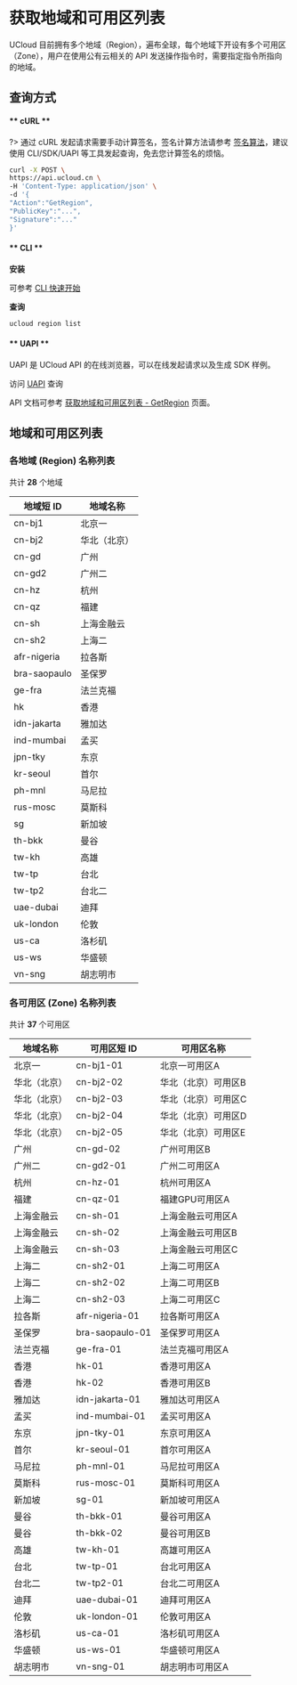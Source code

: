 # 获取地域和可用区列表

UCloud 目前拥有多个地域（Region），遍布全球，每个地域下开设有多个可用区（Zone），用户在使用公有云相关的 API 发送操作指令时，需要指定指令所指向的地域。

## 查询方式

<!-- tabs:start -->

#### ** cURL **

?> 通过 cURL 发起请求需要手动计算签名，签名计算方法请参考 [签名算法](https://docs.ucloud.cn/api/summary/signature)，建议使用 CLI/SDK/UAPI 等工具发起查询，免去您计算签名的烦恼。

```bash
curl -X POST \
https://api.ucloud.cn \
-H 'Content-Type: application/json' \
-d '{
"Action":"GetRegion",
"PublicKey":"...",
"Signature":"..."
}'
```

#### ** CLI **

**安装**

可参考 [CLI 快速开始](https://docs.ucloud.cn/cli/intro)

**查询**

```bash
ucloud region list
```

#### ** UAPI **

UAPI 是 UCloud API 的在线浏览器，可以在线发起请求以及生成 SDK 样例。

访问 [UAPI](https://console.ucloud.cn/uapi/detail?id=GetRegion) 查询

<!-- tabs:end -->

API 文档可参考 [获取地域和可用区列表 - GetRegion](https://docs.ucloud.cn/api/uaccount-api/get_region) 页面。

## 地域和可用区列表

### 各地域 (Region) 名称列表



共计 **28** 个地域

| 地域短 ID | 地域名称 |
| --- | --- |
| cn-bj1 | 北京一 |
| cn-bj2 | 华北（北京） |
| cn-gd | 广州 |
| cn-gd2 | 广州二 |
| cn-hz | 杭州 |
| cn-qz | 福建 |
| cn-sh | 上海金融云 |
| cn-sh2 | 上海二 |
| afr-nigeria | 拉各斯 |
| bra-saopaulo | 圣保罗 |
| ge-fra | 法兰克福 |
| hk | 香港 |
| idn-jakarta | 雅加达 |
| ind-mumbai | 孟买 |
| jpn-tky | 东京 |
| kr-seoul | 首尔 |
| ph-mnl | 马尼拉 |
| rus-mosc | 莫斯科 |
| sg | 新加坡 |
| th-bkk | 曼谷 |
| tw-kh | 高雄 |
| tw-tp | 台北 |
| tw-tp2 | 台北二 |
| uae-dubai | 迪拜 |
| uk-london | 伦敦 |
| us-ca | 洛杉矶 |
| us-ws | 华盛顿 |
| vn-sng | 胡志明市 |


### 各可用区 (Zone) 名称列表



共计 **37** 个可用区

| 地域名称 | 可用区短 ID | 可用区名称 |
| --- | --- | --- |
| 北京一 | cn-bj1-01 | 北京一可用区A |
| 华北（北京） | cn-bj2-02 | 华北（北京）可用区B |
| 华北（北京） | cn-bj2-03 | 华北（北京）可用区C |
| 华北（北京） | cn-bj2-04 | 华北（北京）可用区D |
| 华北（北京） | cn-bj2-05 | 华北（北京）可用区E |
| 广州 | cn-gd-02 | 广州可用区B |
| 广州二 | cn-gd2-01 | 广州二可用区A |
| 杭州 | cn-hz-01 | 杭州可用区A |
| 福建 | cn-qz-01 | 福建GPU可用区A |
| 上海金融云 | cn-sh-01 | 上海金融云可用区A |
| 上海金融云 | cn-sh-02 | 上海金融云可用区B |
| 上海金融云 | cn-sh-03 | 上海金融云可用区C |
| 上海二 | cn-sh2-01 | 上海二可用区A |
| 上海二 | cn-sh2-02 | 上海二可用区B |
| 上海二 | cn-sh2-03 | 上海二可用区C |
| 拉各斯 | afr-nigeria-01 | 拉各斯可用区A |
| 圣保罗 | bra-saopaulo-01 | 圣保罗可用区A |
| 法兰克福 | ge-fra-01 | 法兰克福可用区A |
| 香港 | hk-01 | 香港可用区A |
| 香港 | hk-02 | 香港可用区B |
| 雅加达 | idn-jakarta-01 | 雅加达可用区A |
| 孟买 | ind-mumbai-01 | 孟买可用区A |
| 东京 | jpn-tky-01 | 东京可用区A |
| 首尔 | kr-seoul-01 | 首尔可用区A |
| 马尼拉 | ph-mnl-01 | 马尼拉可用区A |
| 莫斯科 | rus-mosc-01 | 莫斯科可用区A |
| 新加坡 | sg-01 | 新加坡可用区A |
| 曼谷 | th-bkk-01 | 曼谷可用区A |
| 曼谷 | th-bkk-02 | 曼谷可用区B |
| 高雄 | tw-kh-01 | 高雄可用区A |
| 台北 | tw-tp-01 | 台北可用区A |
| 台北二 | tw-tp2-01 | 台北二可用区A |
| 迪拜 | uae-dubai-01 | 迪拜可用区A |
| 伦敦 | uk-london-01 | 伦敦可用区A |
| 洛杉矶 | us-ca-01 | 洛杉矶可用区A |
| 华盛顿 | us-ws-01 | 华盛顿可用区A |
| 胡志明市 | vn-sng-01 | 胡志明市可用区A |


